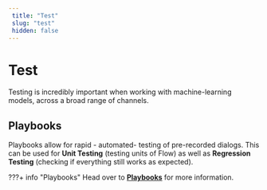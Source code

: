 ```yaml
---
 title: "Test" 
 slug: "test" 
 hidden: false 
---
```

# Test

Testing is incredibly important when working with machine-learning models, across a broad range of channels.

## Playbooks

Playbooks allow for rapid - automated- testing of pre-recorded dialogs. This can be used for **Unit Testing** (testing units of Flow) as well as **Regression Testing** (checking if everything still works as expected).

???+ info "Playbooks"
    Head over to [**Playbooks**]({{config.site_url}}ai/resources/test/playbooks/) for more information.